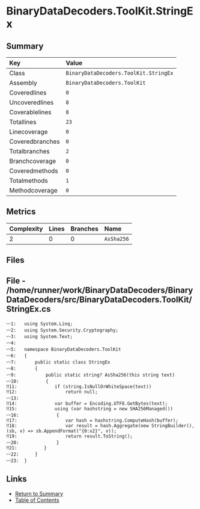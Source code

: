 ﻿# BinaryDataDecoders.ToolKit.StringEx

## Summary

| Key             | Value                                 |
| :-------------- | :------------------------------------ |
| Class           | `BinaryDataDecoders.ToolKit.StringEx` |
| Assembly        | `BinaryDataDecoders.ToolKit`          |
| Coveredlines    | `0`                                   |
| Uncoveredlines  | `8`                                   |
| Coverablelines  | `8`                                   |
| Totallines      | `23`                                  |
| Linecoverage    | `0`                                   |
| Coveredbranches | `0`                                   |
| Totalbranches   | `2`                                   |
| Branchcoverage  | `0`                                   |
| Coveredmethods  | `0`                                   |
| Totalmethods    | `1`                                   |
| Methodcoverage  | `0`                                   |

## Metrics

| Complexity | Lines | Branches | Name       |
| :--------- | :---- | :------- | :--------- |
| 2          | 0     | 0        | `AsSha256` |

## Files

## File - /home/runner/work/BinaryDataDecoders/BinaryDataDecoders/src/BinaryDataDecoders.ToolKit/StringEx.cs

```CSharp
〰1:   using System.Linq;
〰2:   using System.Security.Cryptography;
〰3:   using System.Text;
〰4:   
〰5:   namespace BinaryDataDecoders.ToolKit
〰6:   {
〰7:       public static class StringEx
〰8:       {
〰9:           public static string? AsSha256(this string text)
〰10:          {
‼11:              if (string.IsNullOrWhiteSpace(text))
‼12:                  return null;
〰13:  
‼14:              var buffer = Encoding.UTF8.GetBytes(text);
‼15:              using (var hashstring = new SHA256Managed())
〰16:              {
‼17:                  var hash = hashstring.ComputeHash(buffer);
‼18:                  var result = hash.Aggregate(new StringBuilder(), (sb, v) => sb.AppendFormat("{0:x2}", v));
‼19:                  return result.ToString();
〰20:              }
‼21:          }
〰22:      }
〰23:  }
```

## Links

* [Return to Summary](Summary.md)
* [Table of Contents](../TOC.md)

